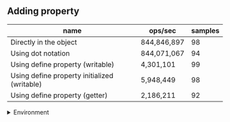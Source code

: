 ## Adding property

|name|ops/sec|samples|
|-|-|-|
|Directly in the object|844,846,897|98|
|Using dot notation|844,071,067|94|
|Using define property (writable)|4,301,101|99|
|Using define property initialized (writable)|5,948,449|98|
|Using define property (getter)|2,186,211|92|


<details>
<summary>Environment</summary>

* __Machine:__ linux x64 | 4 vCPUs | 7.6GB Mem
* __Run:__ Mon Nov 06 2023 14:53:41 GMT+0000 (Coordinated Universal Time)
</details>

<!--
{"environment":{"platform":"linux","arch":"x64","cpus":4,"totalMemory":7.6085662841796875},"benchmarks":[{"name":"Directly in the object","opsSec":844846896.9336392,"samples":6},{"name":"Using dot notation","opsSec":844071066.6024603,"samples":5},{"name":"Using define property (writable)","opsSec":4301101.154174546,"samples":6},{"name":"Using define property initialized (writable)","opsSec":5948449.293722699,"samples":6},{"name":"Using define property (getter)","opsSec":2186211.328306995,"samples":4}]}-->
